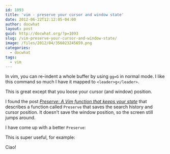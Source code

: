 ```yaml
---
id: 1093
title: 'vim - preserve your cursor and window state'
date: 2012-06-22T12:12:05-04:00
author: docwhat
layout: post
guid: http://docwhat.org/?p=1093
slug: /vim-preserve-your-cursor-and-window-state/
image: /files/2012/04/356023245659.png
categories:
  - docwhat
tags:
  - vim
---
```

In vim, you can re-indent a whole buffer by using `gg=G` in normal mode.  I like this command so much I have it mapped to `<leader>g</leader>`.

This is great except that you loose your cursor (and window) position.

I found the post [_Preserve: A Vim function that keeps your state_](http://technotales.wordpress.com/2010/03/31/preserve-a-vim-function-that-keeps-your-state/) that describes a function called `Preserve` that saves the search history and cursor position.  It doesn't save the window position, so the screen still jumps around.

I have come up with a better `Preserve`:

<Gist id=2973488 file=function.vim></Gist>

This is super useful, for example:

<Gist id=2973488 file=example1.vim></Gist>

Ciao!
